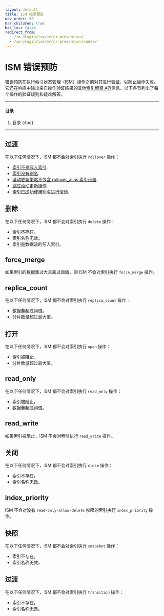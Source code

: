 ```yaml
---
layout: default
title: ISM 错误预防
nav_order: 90
has_children: true
has_toc: false
redirect_from:
  - /im-plugin/ism/error-prevention/
  - /im-plugin/ism/error-prevention/index/
---
```


# ISM 错误预防

错误预防在执行索引状态管理（ISM）操作之前对其进行验证，以防止操作失败。它还在响应中输出来自操作验证结果的其他[索引解释 API]({{site.url}}{{site.baseurl}}/im-plugin/ism/api/#explain-index)信息。以下各节列出了每个操作的验证规则和疑难解答。

---

#### 目录
1. 目录
{:toc}


---

## 过渡

在以下任何情况下，ISM 都不会对索引执行 `rollover` 操作：

- [索引不是写入索引]({{site.url}}{{site.baseurl}}/im-plugin/ism/error-prevention/resolutions/#the-index-is-not-the-write-index).
- [索引没有别名]({{site.url}}{{site.baseurl}}/im-plugin/ism/error-prevention/resolutions/#the-index-does-not-have-an-alias).
- [滚动更新策略不包含 rollover_alias 索引设置]({{site.url}}{{site.baseurl}}/im-plugin/ism/error-prevention/resolutions/#the-rollover-policy-misses-rollover_alias-index-setting).
- [跳过滚动更新操作]({{site.url}}{{site.baseurl}}/im-plugin/ism/error-prevention/resolutions/#skipping-rollover-action-is-true).
- [索引已成功使用别名进行滚动]({{site.url}}{{site.baseurl}}/im-plugin/ism/error-prevention/resolutions/#this-index-has-already-been-rolled-over-successfully).

## 删除

在以下任何情况下，ISM 都不会对索引执行 `delete` 操作：

- 索引不存在。
- 索引名称无效。
- 索引是数据流的写入索引。

## force_merge

如果索引的数据集过大且超过阈值，则 ISM 不会对索引执行 `force_merge` 操作。

## replica_count

在以下任何情况下，ISM 都不会对索引执行 `replica_count` 操作：

- 数据量超过阈值。
- 分片数量超过最大值。

## 打开

在以下任何情况下，ISM 都不会对索引执行 `open` 操作：

- 索引被阻止。
- 分片数量超过最大值。

## read_only

在以下任何情况下，ISM 都不会对索引执行 `read_only` 操作：

- 索引被阻止。
- 数据量超过阈值。

## read_write

如果索引被阻止，ISM 不会对索引执行 `read_write` 操作。


## 关闭

在以下任何情况下，ISM 都不会对索引执行 `close` 操作：

- 索引不存在。
- 索引名称无效。

## index_priority

ISM 不会对没有 `read-only-allow-delete` 权限的索引执行 `index_priority` 操作。

## 快照

在以下任何情况下，ISM 都不会对索引执行 `snapshot` 操作：

- 索引不存在。
- 索引名称无效。

## 过渡

在以下任何情况下，ISM 都不会对索引执行 `transition` 操作：

- 索引不存在。
- 索引名称无效。
